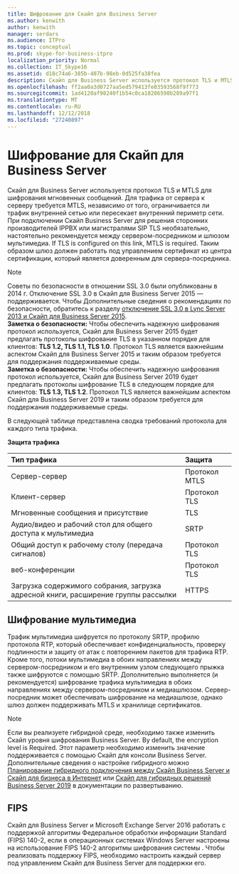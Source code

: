 ```yaml
---
title: Шифрование для Скайп для Business Server
ms.author: kenwith
author: kenwith
manager: serdars
ms.audience: ITPro
ms.topic: conceptual
ms.prod: skype-for-business-itpro
localization_priority: Normal
ms.collection: IT_Skype16
ms.assetid: d18c74a6-385b-407b-98eb-0d525fa38fea
description: Скайп для Business Server используется протокол TLS и MTLS для шифрования мгновенных сообщений. Для трафика от сервера к серверу требуется MTLS, независимо от того, ограничивается ли трафик внутренней сетью или пересекает внутренний периметр сети. При подключении Скайп Business Server для сторонних производителей IPPBX или магистралями SIP TLS необязательно, настоятельно рекомендуется между сервером-посредником и шлюзом мультимедиа. If TLS is configured on this link, MTLS is required. Таким образом шлюз должен работать под управлением сертификат из центра сертификации, который является доверенным для сервера-посредника.
ms.openlocfilehash: ff2aa0a3d0727aa5ed579413fe03593568f9f773
ms.sourcegitcommit: 1ad4120af98240f1b54c0ca18286598b289a97f1
ms.translationtype: MT
ms.contentlocale: ru-RU
ms.lasthandoff: 12/12/2018
ms.locfileid: "27240897"
---
```

# <a name="encryption-for-skype-for-business-server"></a>Шифрование для Скайп для Business Server
 
Скайп для Business Server используется протокол TLS и MTLS для шифрования мгновенных сообщений. Для трафика от сервера к серверу требуется MTLS, независимо от того, ограничивается ли трафик внутренней сетью или пересекает внутренний периметр сети. При подключении Скайп Business Server для решения сторонних производителей IPPBX или магистралями SIP TLS необязательно, настоятельно рекомендуется между сервером-посредником и шлюзом мультимедиа. If TLS is configured on this link, MTLS is required. Таким образом шлюз должен работать под управлением сертификат из центра сертификации, который является доверенным для сервера-посредника.
  
> [!NOTE]
> Советы по безопасности в отношении SSL 3.0 были опубликованы в 2014 г. Отключение SSL 3.0 в Скайп для Business Server 2015 — поддерживается. Чтобы Дополнительные сведения о рекомендациях по безопасности, обратитесь к разделу [отключение SSL 3.0 в Lync Server 2013 и Скайп для Business Server 2015](https://blogs.technet.microsoft.com/uclobby/2014/10/22/disabling-ssl-3-0-in-lync-server-2013/).<br/>
**Заметка о безопасности:** Чтобы обеспечить надежную шифрования протокол используется, Скайп для Business Server 2015 будет предлагать протоколы шифрование TLS в указанном порядке для клиентов: **TLS 1.2, TLS 1.1, TLS 1.0**. Протокол TLS является важнейшим аспектом Скайп для Business Server 2015 и таким образом требуется для поддержания поддерживаемые среды.<br/>
**Заметка о безопасности:** Чтобы обеспечить надежную шифрования протокол используется, Скайп для Business Server 2019 будет предлагать протоколы шифрование TLS в следующем порядке для клиентов: **TLS 1.3, TLS 1.2**. Протокол TLS является важнейшим аспектом Скайп для Business Server 2019 и таким образом требуется для поддержания поддерживаемые среды. 
  
В следующей таблице представлена сводка требований протокола для каждого типа трафика. 
  
**Защита трафика**

|**Тип трафика**|**Защита**|
|:-----|:-----|
|Сервер-сервер  <br/> |Протокол MTLS  <br/> |
|Клиент-сервер  <br/> |Протокол TLS  <br/> |
|Мгновенные сообщения и присутствие  <br/> |TLS  <br/> |
|Аудио/видео и рабочий стол для общего доступа к мультимедиа  <br/> |SRTP  <br/> |
|Общий доступ к рабочему столу (передача сигналов)  <br/> |Протокол TLS  <br/> |
|веб-конференции  <br/> |Протокол TLS  <br/> |
|Загрузка содержимого собрания, загрузка адресной книги, расширение группы рассылки  <br/> |HTTPS  <br/> |
   
## <a name="media-encryption"></a>Шифрование мультимедиа

Трафик мультимедиа шифруется по протоколу SRTP, профилю протокола RTP, который обеспечивает конфиденциальность, проверку подлинности и защиту от атак с повторением пакетов для трафика RTP. Кроме того, потоки мультимедиа в обоих направлениях между сервером-посредником и его внутренним узлом следующего прыжка также шифруются с помощью SRTP. Дополнительно выполняется (и рекомендуется) шифрование трафика мультимедиа в обоих направлениях между сервером-посредником и медиашлюзом. Сервер-посредник может обеспечивать шифрование на медиашлюзе, однако шлюз должен поддерживать MTLS и хранилище сертификатов.
  
> [!NOTE]
> Если вы реализуете гибридной среде, необходимо также изменить Скайп уровня шифрования Business Server. By default, the encryption level is Required. Этот параметр необходимо изменить значение поддерживается с помощью Скайп для консоли Business Server. Дополнительные сведения о настройке гибридного можно [Планирование гибридного подключения между Скайп Business Server и Скайп для бизнеса в Интернет](../../skype-for-business-hybrid-solutions/plan-hybrid-connectivity.md) или [Скайп для гибридных решений Business Server 2019](../../../SfBServer2019/hybrid/hybrid-solutions.md) в документации по развертыванию.
  
## <a name="fips"></a>FIPS

Скайп для Business Server и Microsoft Exchange Server 2016 работать с поддержкой алгоритмы Федеральное обработки информации Standard (FIPS) 140-2, если в операционных системах Windows Server настроены на использование FIPS 140-2 алгоритмы шифрования системы . Чтобы реализовать поддержку FIPS, необходимо настроить каждый сервер под управлением Скайп для Business Server для поддержки его.
  

